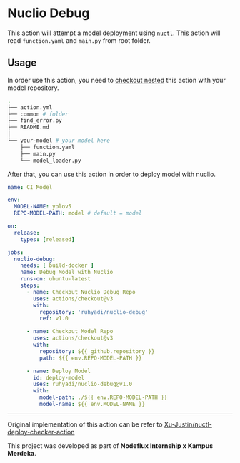 # Nuclio Debug
This action will attempt a model deployment using [`nuctl`](https://nuclio.io/docs/latest/tasks/deploying-functions/). This action will read `function.yaml` and `main.py` from root folder.

## Usage
In order use this action, you need to [checkout nested](https://github.com/actions/checkout#Checkout-multiple-repos-nested) this action with your model repository. 
```bash
.
├── action.yml
├── common # folder
├── find_error.py
├── README.md
│  
└── your-model # your model here
    ├── function.yaml
    ├── main.py
    └── model_loader.py
```

After that, you can use this action in order to deploy model with nuclio.

```yaml
name: CI Model

env:
  MODEL-NAME: yolov5
  REPO-MODEL-PATH: model # default = model

on:
  release:
    types: [released]

jobs:
  nuclio-debug:
    needs: [ build-docker ]
    name: Debug Model with Nuclio
    runs-on: ubuntu-latest
    steps:
      - name: Checkout Nuclio Debug Repo
        uses: actions/checkout@v3
        with:
          repository: 'ruhyadi/nuclio-debug'
          ref: v1.0

      - name: Checkout Model Repo
        uses: actions/checkout@v3
        with:
          repository: ${{ github.repository }}
          path: ${{ env.REPO-MODEL-PATH }}

      - name: Deploy Model
        id: deploy-model
        uses: ruhyadi/nuclio-debug@v1.0
        with:
          model-path: ./${{ env.REPO-MODEL-PATH }}
          model-name: ${{ env.MODEL-NAME }}
```

---
Original implementation of this action can be refer to [Xu-Justin/nuctl-deploy-checker-action](https://github.com/Xu-Justin/nuctl-deploy-checker-action)

This project was developed as part of **Nodeflux Internship x Kampus Merdeka**.
